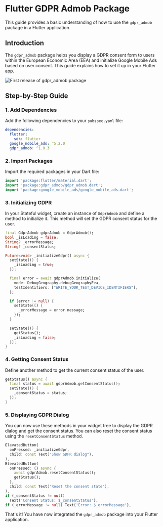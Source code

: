 # Flutter GDPR Admob Package

This guide provides a basic understanding of how to use the `gdpr_admob` package in a Flutter application.

## Introduction

The `gdpr_admob` package helps you display a GDPR consent form to users within the European Economic Area (EEA) and initialize Google Mobile Ads based on user consent. This guide explains how to set it up in your Flutter app.

![First release of gdpr_admob package](./images/example.png)

## Step-by-Step Guide

### 1. Add Dependencies

Add the following dependencies to your `pubspec.yaml` file:

```yaml
dependencies:
  flutter:
    sdk: flutter
  google_mobile_ads: ^5.2.0
  gdpr_admob: ^1.0.3
```

### 2. Import Packages

Import the required packages in your Dart file:

```dart
import 'package:flutter/material.dart';
import 'package:gdpr_admob/gdpr_admob.dart';
import 'package:google_mobile_ads/google_mobile_ads.dart';
```

### 3. Initializing GDPR

In your Stateful widget, create an instance of `GdprAdmob` and define a method to initialize it. This method will set the GDPR consent status for the user.

```dart
final GdprAdmob gdprAdmob = GdprAdmob();
bool _isLoading = false;
String? _errorMessage;
String? _consentStatus;

Future<void> _initializeGdpr() async {
  setState(() {
    _isLoading = true;
  });

  final error = await gdprAdmob.initialize(
    mode: DebugGeography.debugGeographyEea,
    testIdentifiers: ["WRITE_YOUR_TEST_DEVICE_IDENTIFIERS"],
  );

  if (error != null) {
    setState(() {
      _errorMessage = error.message;
    });
  }

  setState(() {
    getStatus();
    _isLoading = false;
  });
}
```

### 4. Getting Consent Status

Define another method to get the current consent status of the user.

```dart
getStatus() async {
  final status = await gdprAdmob.getConsentStatus();
  setState(() {
    _consentStatus = status;
  });
}
```

### 5. Displaying GDPR Dialog

You can now use these methods in your widget tree to display the GDPR dialog and get the consent status. You can also reset the consent status using the `resetConsentStatus` method.

```dart
ElevatedButton(
  onPressed: _initializeGdpr,
  child: const Text("Show GDPR dialog"),
),
ElevatedButton(
  onPressed: () async {
    await gdprAdmob.resetConsentStatus();
    getStatus();
  },
  child: const Text("Reset the consent state"),
),
if (_consentStatus != null)
  Text('Consent Status: $_consentStatus'),
if (_errorMessage != null) Text('Error: $_errorMessage'),
```

That's it! You have now integrated the `gdpr_admob` package into your Flutter application.
